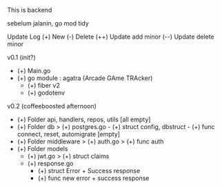 This is backend

sebelum jalanin, go mod tidy


Update Log
(+) New
(-) Delete
(++) Update add minor
(--) Update delete minor

v0.1 (init?)
- (+) Main.go
- (+) go module :  agatra (Arcade GAme TRAcker)
    - (+) fiber v2
    - (+) godotenv

v0.2 (coffeeboosted afternoon)
- (+) Folder api, handlers, repos, utils [all empty]
- (+) Folder db > (+) postgres.go
        - (+) struct config, dbstruct
        - (+) func connect, reset, automigrate [empty]
- (+) Folder middleware > (+) auth.go > (+) func auth
- (+) Folder models 
    - (+) jwt.go > (+) struct claims
    - (+) response.go
        - (+) struct Error + Success response
        - (+) func new error + success response
